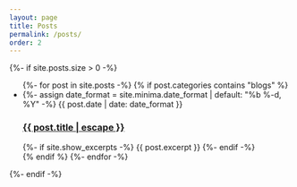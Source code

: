 ```yaml
---
layout: page
title: Posts
permalink: /posts/
order: 2
---
```


{%- if site.posts.size > 0 -%}
    <ul class="post-list">
      {%- for post in site.posts -%}
      {% if post.categories contains "blogs" %}
      <li>
        {%- assign date_format = site.minima.date_format | default: "%b %-d, %Y" -%}
        <span class="post-meta">{{ post.date | date: date_format }}</span>
        <h3>
          <a class="post-link" href="{{ post.url | relative_url }}">
            {{ post.title | escape }}
          </a>
        </h3>
        {%- if site.show_excerpts -%}
          {{ post.excerpt }}
        {%- endif -%}
      </li>
      {% endif %}
      {%- endfor -%}
    </ul>
{%- endif -%}
